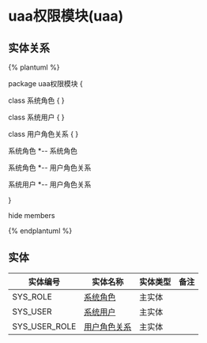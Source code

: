 # uaa权限模块(uaa)

  

## 实体关系
{% plantuml %}

package uaa权限模块 {

class 系统角色 {
}

class 系统用户 {
}

class 用户角色关系 {
}


系统角色 *-- 系统角色 


系统角色 *-- 用户角色关系 


系统用户 *-- 用户角色关系 



}

hide members

{% endplantuml %}


## 实体

| 实体编号    |    实体名称    |  实体类型     |  备注  |
| --------   |------------| -----   |  -------- | 
|SYS_ROLE|[系统角色](uaa/SysRole.md)|主实体|&nbsp;|
|SYS_USER|[系统用户](uaa/SysUser.md)|主实体|&nbsp;|
|SYS_USER_ROLE|[用户角色关系](uaa/SysUserRole.md)|主实体|&nbsp;|
